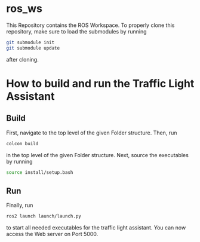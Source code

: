 # ros_ws

This Repository contains the ROS Workspace. To properly clone this repository, make sure to load the submodules by running
```bash
git submodule init
git submodule update
```
after cloning.

# How to build and run the Traffic Light Assistant

## Build
First, navigate to the top level of the given Folder structure. Then, run 
```bash
colcon build
```
in the top level of the given Folder structure. Next, source the executables by running
```bash
source install/setup.bash
```

## Run
Finally, run
```bash
ros2 launch launch/launch.py
```
to start all needed executables for the traffic light assistant. You can now access the Web server on Port 5000.